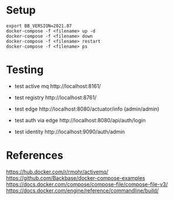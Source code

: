 # Setup
```
export BB_VERSION=2021.07
docker-compose -f <filename> up -d
docker-compose -f <filename> down
docker-compose -f <filename> restart
docker-compose -f <filename> ps
```

# Testing

* test active mq
http://localhost:8161/

* test registry
http://localhost:8761/

* test edge
http://localhost:8080/actuator/info (admin/admin)

* test auth via edge
http://localhost:8080/api/auth/login

* test identity
http://localhost:9090/auth/admin

# References
https://hub.docker.com/r/rmohr/activemq/
https://github.com/Backbase/docker-compose-examples
https://docs.docker.com/compose/compose-file/compose-file-v3/
https://docs.docker.com/engine/reference/commandline/build/